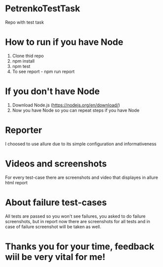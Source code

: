# PetrenkoTestTask
Repo with test task 

# How to run if you have Node
1. Clone thid repo
2. npm install 
3. npm test 
4. To see report - npm run report 

# If you don't have Node 
1. Download Node.js (https://nodejs.org/en/download/)
2. Now you have Node so you can repeat steps if you have Node

# Reporter 
I choosed to use allure due to its simple configuration and informativeness 

# Videos and screenshots 
For every test-case there are screenshots and video that displayes in allure html report

# About failure test-cases
All tests are passed so you won't see failures, you asked to do failure screenshots, but in report now there are screenshots for all tests and in case of failure screenshot will be taken as well.

 # Thanks you for your time, feedback wiil be very vital for me!
